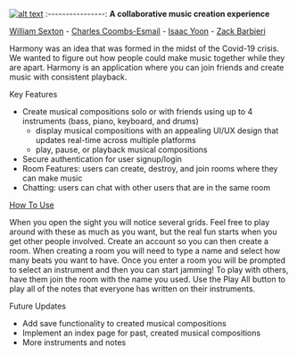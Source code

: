 [![alt text](https://github.com/iProgYou/harmony/blob/master/frontend/public/harmony_logo.png "Go to Harmony")](https://harmony-music.herokuapp.com/)
:----------------:
**A collaborative music creation experience**

[William Sexton](https://github.com/williamsexton/) - [Charles Coombs-Esmail](https://github.com/ccoombsesmail) - [Isaac Yoon](https://github.com/isaac-yoon) - [Zack Barbieri](https://github.com/iProgYou/)


Harmony was an idea that was formed in the midst of the Covid-19 crisis. We wanted to figure out how people could make music together while they are apart. Harmony is an application where you can join friends and create music with consistent playback.  

Key Features
* Create musical compositions solo or with friends using up to 4 instruments (bass, piano, keyboard, and drums)
  - display musical compositions with an appealing UI/UX design that updates real-time across multiple platforms
  - play, pause, or playback musical compositions
* Secure authentication for user signup/login
* Room Features: users can create, destroy, and join rooms where they can make music
* Chatting: users can chat with other users that are in the same room

[How To Use](https://www.youtube.com/watch?v=mPL3O47iZsg)

When you open the sight you will notice several grids. Feel free to play around with these as much as you want, but the real fun starts when you get other people involved. Create an account so you can then create a room. When creating a room you will need to type a name and select how many beats you want to have. Once you enter a room you will be prompted to select an instrument and then you can start jamming! To play with others, have them join the room with the name you used. Use the Play All button to play all of the notes that everyone has written on their instruments.

<!-- Under the Hood -->

Future Updates
* Add save functionality to created musical compositions
* Implement an index page for past, created musical compositions
* More instruments and notes

